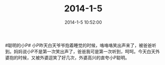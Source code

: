 ﻿---
title: "2014-1-5"
date: 2014-1-5 10:52:00
tags:
categories: 爸爸
---
#聪明的小P# 小P昨天白天爷爷抱着睡觉的时候，咯咯咯笑出声来了，被爸爸听到。妈妈说小P不是第一次笑出声了，爸爸我可是第一次听到，呵呵。今天白天外婆抱的时候，又被外婆逗笑了好几次，外婆高兴的直夸小P聪明。